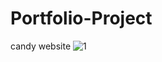 # Portfolio-Project
candy website
![1](https://github.com/Mai614/Portfolio-Project/assets/29871168/7aa35c2e-62c4-4685-8cba-cd0f2207e40b)
